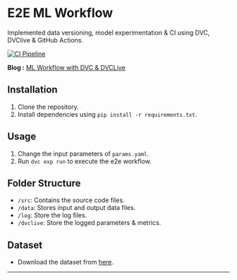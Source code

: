 E2E ML Workflow
==============================

Implemented data versioning, model experimentation & CI using DVC, DVClive & GitHub Actions.

[![CI Pipeline](https://github.com/ronylpatil/creditcard-dvc/actions/workflows/ci.yaml/badge.svg?branch=main)](https://github.com/ronylpatil/creditcard-dvc/actions/workflows/ci.yaml)

**Blog :** [ML Workflow with DVC & DVCLive](https://medium.com/towards-artificial-intelligence/data-alchemy-transformative-ml-workflows-with-dvc-dvclive-b1f88e235493)

## Installation

1. Clone the repository.
2. Install dependencies using `pip install -r requirements.txt`.

## Usage

1. Change the input parameters of `params.yaml`.
2. Run `dvc exp run` to execute the e2e workflow.
 
## Folder Structure

- `/src`: Contains the source code files.
- `/data`: Stores input and output data files.
- `/log`: Store the log files.
- `/dvclive`: Store the logged parameters & metrics. 

## Dataset

- Download the dataset from [here](https://www.kaggle.com/datasets/mlg-ulb/creditcardfraud).
--------
